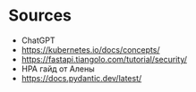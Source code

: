 # Sources
* ChatGPT
* https://kubernetes.io/docs/concepts/
* https://fastapi.tiangolo.com/tutorial/security/
* HPA гайд от Алены
* https://docs.pydantic.dev/latest/